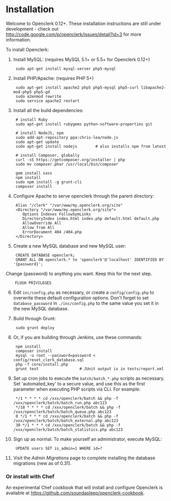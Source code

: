 Installation
============

Welcome to Openclerk 0.12+. These installation instructions are still under
development - check out http://code.google.com/p/openclerk/issues/detail?id=3
for more information.

To install Openclerk:

1. Install MySQL: (requires MySQL 5.1+ or 5.5+ for Openclerk 0.12+)

        sudo apt-get install mysql-server php5-mysql

2. Install PHP/Apache: (requires PHP 5+)

        sudo apt-get install apache2 php5 php5-mysql php5-curl libapache2-mod-php5 php5-gd
        sudo a2enmod rewrite
        sudo service apache2 restart

3. Install all the build dependencies:

        # install Ruby
        sudo apt-get install rubygems python-software-properties git

        # install NodeJS, npm
        sudo add-apt-repository ppa:chris-lea/node.js
        sudo apt-get update
        sudo apt-get install nodejs        # also installs npm from latest

        # install Composer, globally
        curl -sS https://getcomposer.org/installer | php
        sudo mv composer.phar /usr/local/bin/composer

        gem install sass
        npm install
        sudo npm install -g grunt-cli
        composer install

4. Configure Apache to serve openclerk through the parent directory:

        Alias "/clerk" "/var/www/my.openclerk.org/site"
        <Directory "/var/www/my.openclerk.org/site">
           Options Indexes FollowSymLinks
           DirectoryIndex index.html index.php default.html default.php
           AllowOverride All
           Allow from All
           ErrorDocument 404 /404.php
        </Directory>

5. Create a new MySQL database and new MySQL user:

        CREATE DATABASE openclerk;
        GRANT ALL ON openclerk.* to 'openclerk'@'localhost' IDENTIFIED BY '{password}'; 

Change {password} to anything you want. Keep this for the next step.

        FLUSH PRIVILEGES

6. Edit `inc/config.php` as necessary, or create a `config/config.php` to overwrite
   these default configuration options. Don't forget to set `database_password` in `./inc/config.php` to the same value you set it in the new MySQL database. 

7. Build through Grunt:

        sudo grunt deploy

7. Or, if you are building through Jenkins, use these commands:

        npm install
        composer install
        mysql -u root --password=password < config/reset_clerk_database.sql
        php -f core/install.php
        grunt test                  # JUnit output is in tests/report.xml


8. Set up cron jobs to execute the `batch/batch_*.php` scripts as necessary. Set
   'automated_key' to a secure value, and use this as the first parameter
   when executing PHP scripts via CLI. For example:

        */1 * * * * cd /xxx/openclerk/batch && php -f /xxx/openclerk/batch/batch_run.php abc123
        */10 * * * * cd /xxx/openclerk/batch && php -f /xxx/openclerk/batch/batch_queue.php abc123
        0 */1 * * * cd /xxx/openclerk/batch && php -f /xxx/openclerk/batch/batch_external.php abc123
        30 */1 * * * cd /xxx/openclerk/batch && php -f /xxx/openclerk/batch/batch_statistics.php abc123

9. Sign up as normal. To make yourself an administrator, execute MySQL:

        UPDATE users SET is_admin=1 WHERE id=?

10. Visit the _Admin Migrations_ page to complete installing the database migrations (new as of 0.31).

### Or install with Chef

An experimental Chef cookbook that will install and configure Openclerk is available at https://github.com/soundasleep/openclerk-cookbook.
